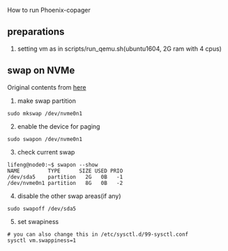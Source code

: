 How to run Phoenix-copager

## preparations
1. setting vm as in scripts/run\_qemu.sh(ubuntu1604, 2G ram with 4 cpus)

## swap on NVMe
Original contents from [here](https://wiki.archlinux.org/index.php/swap#Automated)
1. make swap partition
```
sudo mkswap /dev/nvme0n1
```
2. enable the device for paging
```
sudo swapon /dev/nvme0n1
```
3. check current swap
```
lifeng@node0:~$ swapon --show
NAME         TYPE      SIZE USED PRIO
/dev/sda5    partition   2G   0B   -1
/dev/nvme0n1 partition   8G   0B   -2
```
4. disable the other swap areas(if any)
```
sudo swapoff /dev/sda5
```
5. set swapiness
```shell
# you can also change this in /etc/sysctl.d/99-sysctl.conf
sysctl vm.swappiness=1
```
